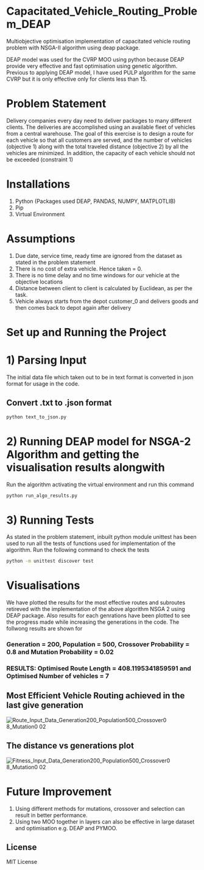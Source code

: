 # Capacitated_Vehicle_Routing_Problem_DEAP
Multiobjective optimisation implementation of capacitated vehicle routing problem with NSGA-II algorithm using deap package.

DEAP model was used for the CVRP MOO using python because DEAP provide very effective and fast optimisation using genetic algorithm.
Previous to applying DEAP model, I have used PULP algorithm for the same CVRP but it is only effective only for clients less than 15.

# Problem Statement
Delivery companies every day need to deliver packages to many different clients. The deliveries are accomplished using an available fleet of vehicles from a central warehouse. The goal of this exercise is to design a route for each vehicle so that all customers are served, and the number of vehicles (objective 1) along with the total traveled distance (objective 2) by all the vehicles are minimized. In addition, the capacity of each vehicle should not be exceeded (constraint 1)

# Installations
1) Python (Packages used DEAP, PANDAS, NUMPY, MATPLOTLIB)
2) Pip
3) Virtual Environment

# Assumptions
1) Due date, service time, ready time are ignored from the dataset as stated in the problem statement
2) There is no cost of extra vehicle. Hence taken = 0.
3) There is no time delay and no time windows for our vehicle at the objective locations
4) Distance between client to client is calculated by Euclidean, as per the task.
5) Vehicle always starts from the depot customer_0 and delivers goods and then comes back to depot again after delivery

# Set up and Running the Project

# 1) Parsing Input

The initial data file which taken out to be in text format is converted in json format for usage in the code.

## Convert .txt to .json format

```bash
python text_to_json.py
```
# 2) Running DEAP model for NSGA-2 Algorithm and getting the visualisation results alongwith

Run the algorithm activating the virtual environment and run this command

```bash
python run_algo_results.py
```

# 3) Running Tests

As stated in the problem statement, inbuilt python module unittest has been used to run all the tests of functions used for implementation of the algorithm.
Run the following command to check the tests

```bash
python -m unittest discover test
```

# Visualisations

We have plotted the results for the most effective routes and subroutes retireved with the implementation of the above algorithm NSGA 2 using DEAP package.
Also results for each genrations have been plotted to see the progress made while increasing the generations in the code. The follwong results are shown for 
### Generation = 200, Population = 500, Crossover Probability = 0.8 and Mutation Probability = 0.02

### RESULTS: Optimised Route Length = 408.1195341859591 and Optimised Number of vehicles = 7

## Most Efficient Vehicle Routing achieved in the last give generation
![Route_Input_Data_Generation200_Population500_Crossover0 8_Mutation0 02](https://user-images.githubusercontent.com/55597813/172602575-2c77ce52-45f5-424e-8751-d2b6b437d51d.png)


## The distance vs generations plot
![Fitness_Input_Data_Generation200_Population500_Crossover0 8_Mutation0 02](https://user-images.githubusercontent.com/55597813/172602627-d347f76a-d7fe-4dfd-a73e-25586af7b3df.png)


# Future Improvement

1) Using different methods for mutations, crossover and selection can result in better performance.
2) Using two MOO together in layers can also be effective in large dataset and optimisation e.g. DEAP and PYMOO.

## License

MIT License
